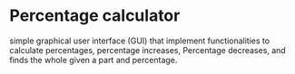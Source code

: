 # Percentage calculator
simple graphical user interface (GUI) that implement functionalities to calculate percentages, percentage increases, Percentage decreases, and finds the whole given a part and percentage. 
